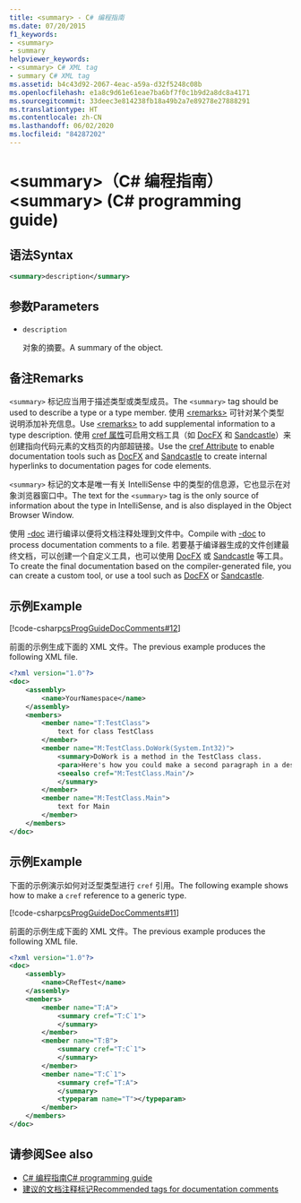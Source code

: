 ```yaml
---
title: <summary> - C# 编程指南
ms.date: 07/20/2015
f1_keywords:
- <summary>
- summary
helpviewer_keywords:
- <summary> C# XML tag
- summary C# XML tag
ms.assetid: b4c43d92-2067-4eac-a59a-d32f5248c08b
ms.openlocfilehash: e1a8c9d61e61eae7ba6bf7f0c1b9d2a8dc8a4171
ms.sourcegitcommit: 33deec3e814238fb18a49b2a7e89278e27888291
ms.translationtype: HT
ms.contentlocale: zh-CN
ms.lasthandoff: 06/02/2020
ms.locfileid: "84287202"
---
```

# <a name="summary-c-programming-guide"></a><span data-ttu-id="88125-102">\<summary>（C# 编程指南）</span><span class="sxs-lookup"><span data-stu-id="88125-102">\<summary> (C# programming guide)</span></span>

## <a name="syntax"></a><span data-ttu-id="88125-103">语法</span><span class="sxs-lookup"><span data-stu-id="88125-103">Syntax</span></span>

```xml
<summary>description</summary>
```

## <a name="parameters"></a><span data-ttu-id="88125-104">参数</span><span class="sxs-lookup"><span data-stu-id="88125-104">Parameters</span></span>

- `description`

  <span data-ttu-id="88125-105">对象的摘要。</span><span class="sxs-lookup"><span data-stu-id="88125-105">A summary of the object.</span></span>

## <a name="remarks"></a><span data-ttu-id="88125-106">备注</span><span class="sxs-lookup"><span data-stu-id="88125-106">Remarks</span></span>

<span data-ttu-id="88125-107">`<summary>` 标记应当用于描述类型或类型成员。</span><span class="sxs-lookup"><span data-stu-id="88125-107">The `<summary>` tag should be used to describe a type or a type member.</span></span> <span data-ttu-id="88125-108">使用 [\<remarks>](./remarks.md) 可针对某个类型说明添加补充信息。</span><span class="sxs-lookup"><span data-stu-id="88125-108">Use [\<remarks>](./remarks.md) to add supplemental information to a type description.</span></span> <span data-ttu-id="88125-109">使用 [cref 属性](./cref-attribute.md)可启用文档工具（如 [DocFX](https://dotnet.github.io/docfx/) 和 [Sandcastle](https://github.com/EWSoftware/SHFB)）来创建指向代码元素的文档页的内部超链接。</span><span class="sxs-lookup"><span data-stu-id="88125-109">Use the [cref Attribute](./cref-attribute.md) to enable documentation tools such as [DocFX](https://dotnet.github.io/docfx/) and [Sandcastle](https://github.com/EWSoftware/SHFB) to create internal hyperlinks to documentation pages for code elements.</span></span>

<span data-ttu-id="88125-110">`<summary>` 标记的文本是唯一有关 IntelliSense 中的类型的信息源，它也显示在对象浏览器窗口中。</span><span class="sxs-lookup"><span data-stu-id="88125-110">The text for the `<summary>` tag is the only source of information about the type in IntelliSense, and is also displayed in the Object Browser Window.</span></span>

<span data-ttu-id="88125-111">使用 [-doc](../../language-reference/compiler-options/doc-compiler-option.md) 进行编译以便将文档注释处理到文件中。</span><span class="sxs-lookup"><span data-stu-id="88125-111">Compile with [-doc](../../language-reference/compiler-options/doc-compiler-option.md) to process documentation comments to a file.</span></span> <span data-ttu-id="88125-112">若要基于编译器生成的文件创建最终文档，可以创建一个自定义工具，也可以使用 [DocFX](https://dotnet.github.io/docfx/) 或 [Sandcastle](https://github.com/EWSoftware/SHFB) 等工具。</span><span class="sxs-lookup"><span data-stu-id="88125-112">To create the final documentation based on the compiler-generated file, you can create a custom tool, or use a tool such as [DocFX](https://dotnet.github.io/docfx/) or [Sandcastle](https://github.com/EWSoftware/SHFB).</span></span>

## <a name="example"></a><span data-ttu-id="88125-113">示例</span><span class="sxs-lookup"><span data-stu-id="88125-113">Example</span></span>

[!code-csharp[csProgGuideDocComments#12](~/samples/snippets/csharp/VS_Snippets_VBCSharp/csProgGuideDocComments/CS/DocComments.cs#12)]

<span data-ttu-id="88125-114">前面的示例生成下面的 XML 文件。</span><span class="sxs-lookup"><span data-stu-id="88125-114">The previous example produces the following XML file.</span></span>

```xml
<?xml version="1.0"?>
<doc>
    <assembly>
        <name>YourNamespace</name>
    </assembly>
    <members>
        <member name="T:TestClass">
            text for class TestClass
        </member>
        <member name="M:TestClass.DoWork(System.Int32)">
            <summary>DoWork is a method in the TestClass class.
            <para>Here's how you could make a second paragraph in a description. <see cref="M:System.Console.WriteLine(System.String)"/> for information about output statements.</para>
            <seealso cref="M:TestClass.Main"/>
            </summary>
        </member>
        <member name="M:TestClass.Main">
            text for Main
        </member>
    </members>
</doc>
```

## <a name="example"></a><span data-ttu-id="88125-115">示例</span><span class="sxs-lookup"><span data-stu-id="88125-115">Example</span></span>

<span data-ttu-id="88125-116">下面的示例演示如何对泛型类型进行 `cref` 引用。</span><span class="sxs-lookup"><span data-stu-id="88125-116">The following example shows how to make a `cref` reference to a generic type.</span></span>

[!code-csharp[csProgGuideDocComments#11](~/samples/snippets/csharp/VS_Snippets_VBCSharp/csProgGuideDocComments/CS/DocComments.cs#11)]

<span data-ttu-id="88125-117">前面的示例生成下面的 XML 文件。</span><span class="sxs-lookup"><span data-stu-id="88125-117">The previous example produces the following XML file.</span></span>

```xml
<?xml version="1.0"?>
<doc>
    <assembly>
        <name>CRefTest</name>
    </assembly>
    <members>
        <member name="T:A">
            <summary cref="T:C`1">
            </summary>
        </member>
        <member name="T:B">
            <summary cref="T:C`1">
            </summary>
        </member>
        <member name="T:C`1">
            <summary cref="T:A">
            </summary>
            <typeparam name="T"></typeparam>
        </member>
    </members>
</doc>
```

## <a name="see-also"></a><span data-ttu-id="88125-118">请参阅</span><span class="sxs-lookup"><span data-stu-id="88125-118">See also</span></span>

- [<span data-ttu-id="88125-119">C# 编程指南</span><span class="sxs-lookup"><span data-stu-id="88125-119">C# programming guide</span></span>](../index.md)
- [<span data-ttu-id="88125-120">建议的文档注释标记</span><span class="sxs-lookup"><span data-stu-id="88125-120">Recommended tags for documentation comments</span></span>](./recommended-tags-for-documentation-comments.md)

